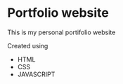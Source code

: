 # Portfolio website

This is my personal portifolio website

Created using 
* HTML
* CSS
* JAVASCRIPT